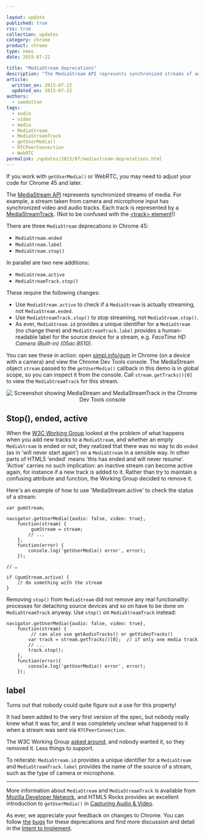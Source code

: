 ```yaml
---

layout: update
published: true
rss: true
collection: updates
category: chrome
product: chrome
type: news
date: 2015-07-22

title: "MediaStream deprecations"
description: "The MediaStream API represents synchronized streams of audio or video. MediaStream.ended, MediaStream.label and MediaStream.stop() are being deprecated. Use MediaStream.active, MediaStreamTrack.label and MediaStreamTrack.stop() instead."
article:
  written_on: 2015-07-22
  updated_on: 2015-07-22
authors:
  - samdutton
tags:
  - audio
  - video
  - media
  - MediaStream
  - MediaStreamTrack
  - getUserMedia()
  - RTCPeerConnection
  - WebRTC
permalink: /updates/2015/07/mediastream-deprecations.html
---
```

<style type="text/css" media="screen">
img, video {
  max-width: 100%;
}
</style>

If you work with `getUserMedia()` or WebRTC, you may need to adjust your code
for Chrome 45 and later.

The [MediaStream API](http://www.w3.org/TR/mediacapture-streams/) represents
synchronized streams of media. For example, a stream taken from camera and
microphone input has synchronized video and audio tracks. Each track is
represented by a
[MediaStreamTrack](http://www.w3.org/TR/mediacapture-streams/#mediastreamtrack).
(Not to be confused with the [&lt;track&gt;
element](http://www.html5rocks.com/en/tutorials/track/basics/)!)

There are three `MediaStream` deprecations in Chrome 45:

* `MediaStream.ended`
* `MediaStream.label`
* `MediaStream.stop()`

In parallel are two new additions:

* `MediaStream.active`
* `MediaStreamTrack.stop()`

These require the following changes:

* Use `MediaStream.active` to check if a `MediaStream` is actually
  streaming, not `MediaStream.ended`.
* Use `MediaStreamTrack.stop()` to stop streaming, not `MediaStream.stop()`.
* As ever, `MediaStream.id` provides a unique identifier for a `MediaStream`
  (no change there) and `MediaStreamTrack.label` provides a human-readable
  label for the source device for a stream, e.g. _FaceTime HD Camera (Built-in)
  (05ac:8510)_.

You can see these in action: open [simpl.info/gum](https://simpl.info/gum) in
Chrome (on a device with a camera) and view the Chrome Dev Tools console. The
MediaStream object `stream` passed to the `getUserMedia()` callback in this
demo is in global scope, so you can inspect it from the console.  Call
`stream.getTracks()[0]` to view the `MediaStreamTrack` for this stream.

<p style="text-align: center;">
  <img src="/web/updates/images/2015-07-22-mediastream-deprecations/mediastream-screenshot.png"
  alt="Screenshot showing MediaStream and MediaStreamTrack in the Chrome Dev Tools console">
</p>

## Stop(), ended, active

When the [W3C Working Group](http://w3c.github.io/mediacapture-main/getusermedia.html)
looked at the problem of what happens when you add new tracks to a `MediaStream`,
and whether an empty `MediaStream` is ended or not, they realized that there was
no way to do `ended` (as in 'will never start again') on a `MediaStream` in
a sensible way. In other parts of HTML5 'ended' means 'this has ended and will
never resume'. 'Active' carries no such implication: an inactive stream can
become active again, for instance if a new track is added to it. Rather than try
to maintain a confusing attribute and function, the Working Group decided to
remove it.

Here's an example of how to use 'MediaStream.active' to check the status of a
stream:

    var gumStream;

    navigator.getUserMedia({audio: false, video: true},
        function(stream) {
             gumStream = stream;
            // ...
        },
        function(error) {
            console.log('getUserMedia() error', error);
        });

    // …

    if (gumStream.active) {
        // do something with the stream
    }

Removing `stop()` from `MediaStream` did not remove any real functionality:
processes for detaching source devices and so on have to be done on
`MediaStreamTrack` anyway. Use `stop()` on `MediaStreamTrack` instead:

    navigator.getUserMedia({audio: false, video: true},
        function(stream) {
             // can also use getAudioTracks() or getVideoTracks()
            var track = stream.getTracks()[0];  // if only one media track
            // ...
            track.stop();
        },
        function(error){
            console.log('getUserMedia() error', error);
        });

## label

Turns out that nobody could quite figure out a use for this property!

It had been added to the very first version of the spec, but nobody really knew
what it was for, and it was completely unclear what happened to it when a stream
was sent via `RTCPeerConnection`.

The W3C Working Group [asked around](http://lists.w3.org/Archives/Public/public-html-media/2015Apr/0025.html),
and nobody wanted it, so they removed it. Less things to support.

To reiterate: `MediaStream.id` provides a unique identifier for a
`MediaStream` and `MediaStreamTrack.label` provides the name of the source
of a stream, such as the type of camera or microphone.

- - -

More information about `MediaStream` and `MediaStreamTrack` is available
from [Mozilla Developer
Network](https://developer.mozilla.org/en-US/docs/Web/API/MediaStream), and
HTML5 Rocks provides an excellent introduction to `getUserMedia()` in
[Capturing Audio &
Video](http://www.html5rocks.com/en/tutorials/getusermedia/intro/).

As ever, we appreciate your feedback on changes to Chrome. You can follow
[the](https://code.google.com/p/chromium/issues/detail?id=407039)
[bugs](https://code.google.com/p/chromium/issues/detail?id=338500) for these
deprecations and find more discussion and detail in the [Intent to
Implement](https://groups.google.com/a/chromium.org/forum/#!msg/blink-dev/m4jiqG67Mvo/j3W-jGLxmQgJ).


